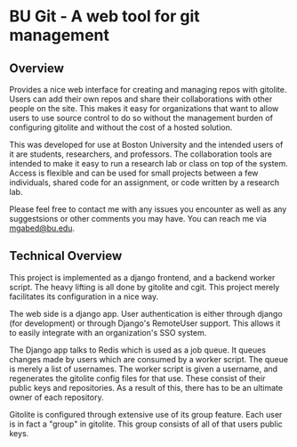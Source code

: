 
# BU Git - A web tool for git management

## Overview

Provides a nice web interface for creating and managing repos with
gitolite. Users can add their own repos and share their collaborations
with other people on the site. This makes it easy for organizations that
want to allow users to use source control to do so without the management
burden of configuring gitolite and without the cost of a hosted solution.

This was developed for use at Boston University and the intended users of
it are students, researchers, and professors. The collaboration tools are
intended to make it easy to run a research lab or class on top of the
system. Access is flexible and can be used for small projects between a few
individuals, shared code for an assignment, or code written by a research
lab.

Please feel free to contact me with any issues you encounter as well as any
suggestsions or other comments you may have. You can reach me via
mgabed@bu.edu.

## Technical Overview

This project is implemented as a django frontend, and a backend worker
script. The heavy lifting is all done by gitolite and cgit. This project
merely facilitates its configuration in a nice way.

The web side is a django app. User authentication is either through django
(for development) or through Django's RemoteUser support. This allows it to
easily integrate with an organization's SSO system.

The Django app talks to Redis which is used as a job queue. It queues
changes made by users which are consumed by a worker script. The queue is
merely a list of usernames. The worker script is given a username, and
regenerates the gitolite config files for that use. These consist of their
public keys and repositories. As a result of this, there has to be an
ultimate owner of each repository.

Gitolite is configured through extensive use of its group feature. Each
user is in fact a "group" in gitolite. This group consists of all of that
users public keys.


